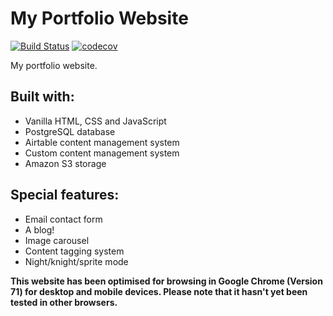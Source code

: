 # My Portfolio Website
[![Build Status](https://travis-ci.com/bobbysebolao/bobbysebolao.github.io.svg?branch=master)](https://travis-ci.com/bobbysebolao/bobbysebolao.github.io) [![codecov](https://codecov.io/gh/bobbysebolao/bobbysebolao.github.io/branch/master/graph/badge.svg)](https://codecov.io/gh/bobbysebolao/bobbysebolao.github.io)

My portfolio website.

## Built with:
- Vanilla HTML, CSS and JavaScript
- PostgreSQL database
- Airtable content management system
- Custom content management system
- Amazon S3 storage

## Special features:
- Email contact form
- A blog!
- Image carousel
- Content tagging system
- Night/knight/sprite mode

**This website has been optimised for browsing in Google Chrome (Version 71) for desktop and mobile devices. Please note that it hasn't yet been tested in other browsers.**
